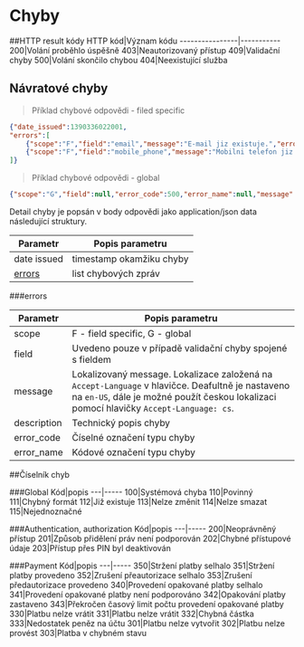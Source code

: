# Chyby

##HTTP result kódy
HTTP kód|Význam kódu
----------------|-----------
200|Volání proběhlo úspěšně
403|Neautorizovaný přístup
409|Validační chyby
500|Volání skončilo chybou
404|Neexistující služba

## Návratové chyby

> Příklad chybové odpovědi - filed specific

```json
{"date_issued":1390336022001,
"errors":[
	{"scope":"F","field":"email","message":"E-mail jiz existuje.","error_code":112,"error_name":"NOT_UNIQUE"},
	{"scope":"F","field":"mobile_phone","message":"Mobilni telefon jiz existuje.","error_code":112,"error_name":"NOT_UNIQUE"}
]}
```

> Příklad chybové odpovědi - global

```json
{"scope":"G","field":null,"error_code":500,"error_name":null,"message":null,"description":null}
```

Detail chyby je popsán v body odpovědi jako application/json data následující struktury.

Parametr|Popis parametru
--------|---------------
date issued|timestamp okamžiku chyby
[errors](#errors)|list chybových zpráv

###errors

Parametr|Popis parametru
--------|---------------
scope|F - field specific, G - global
field|Uvedeno pouze v případě validační chyby spojené s fieldem
message|Lokalizovaný message. Lokalizace založená na ```Accept-Language``` v hlavičce. Deafultně je nastaveno na ```en-US```, dále je možné použít českou lokalizaci pomocí hlavičky ```Accept-Language: cs```.
description|Technický popis chyby
error_code|Číselné označení typu chyby
error_name|Kódové označení typu chyby

##Číselník chyb

###Global
Kód|popis
---|-----
100|Systémová chyba
110|Povinný
111|Chybný formát
112|Již existuje
113|Nelze změnit
114|Nelze smazat
115|Nejednoznačné

###Authentication, authorization
Kód|popis
---|-----
200|Neoprávněný přístup
201|Způsob přidělení práv není podporován
202|Chybné přístupové údaje
203|Přístup přes PIN byl deaktivován

###Payment
Kód|popis
---|-----
350|Stržení platby selhalo
351|Stržení platby provedeno
352|Zrušení přeautorizace selhalo
353|Zrušení předautorizace provedeno
340|Provedení opakované platby selhalo
341|Provedení opakované platby není podporováno
342|Opakování platby zastaveno
343|Překročen časový limit počtu provedení opakované platby
330|Platbu nelze vrátit
331|Platbu nelze vrátit
332|Chybná částka
333|Nedostatek peněz na účtu
301|Platbu nelze vytvořit
302|Platbu nelze provést
303|Platba v chybném stavu

